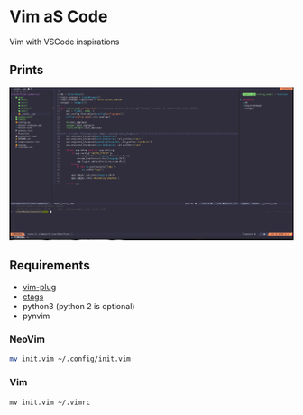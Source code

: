 # Vim aS Code

Vim with VSCode inspirations

## Prints

![print](vimascode.png)

## Requirements
- [vim-plug](https://github.com/junegunn/vim-plug/)
- [ctags](https://github.com/universal-ctags/ctags)
- python3 (python 2 is optional)
- pynvim

### NeoVim
```sh
mv init.vim ~/.config/init.vim
```

### Vim
```
mv init.vim ~/.vimrc
```
